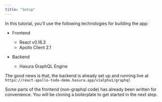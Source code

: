 ```yaml
---
title: "Setup"
---
```


In this tutorial, you’ll use the following technologies for building the app:

- Frontend
    - React v0.16.3
    - Apollo Client 2.1

- Backend
    - Hasura GraphQL Engine

The good news is that, the backend is already set up and running live at `https://react-apollo-todo-demo.hasura.app/v1alpha1/graphql`

Some parts of the frontend (non-graphql code) has already been written for convenience. You will be cloning a boilerplate to get started in the next step.
